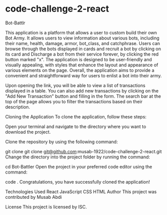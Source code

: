 # code-challenge-2-react


Bot-Battlr

This application is a platform that allows a user to custom build their own Bot Army. It allows users to view information about various bots, including their name, health, damage, armor, bot_class, and catchphrase. Users can browse through the bots displayed in cards and recruit a bot by clicking on its card and Discharge a bot from their service forever, by clicking the red button marked "x". The application is designed to be user-friendly and visually appealing, with styles that enhance the layout and appearance of various elements on the page. Overall, the application aims to provide a convenient and straightforward way for users to enlist a bot into their army.



Upon opening the link, you will be able to view a list of transactions displayed in a table. You can also add new transactions by clicking on the "Add New Transaction" button and filling in the form. The search bar at the top of the page allows you to filter the transactions based on their description.

Cloning the Application To clone the application, follow these steps:

Open your terminal and navigate to the directory where you want to download the project.

Clone the repository by using the following command:

git clone git clone git@github.com:musab-1922/code-challenge-2-react.git
 Change the directory into the project folder by running the command:

cd Bot-Battler Open the project in your preferred code editor using the command:

code . Congratulations, you have successfully cloned the application!

Technologies Used React JavaScript CSS HTML Author This project was contributed by Musab Abdi

License This project is licensed by ISC.
